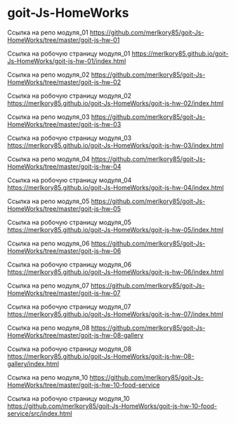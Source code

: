 # goit-Js-HomeWorks


Ссылка на репо модуля_01 https://github.com/merlkory85/goit-Js-HomeWorks/tree/master/goit-js-hw-01

Ссылка на робочую страницу модуля_01 https://merlkory85.github.io/goit-Js-HomeWorks/goit-js-hw-01/index.html


Ссылка на репо модуля_02 https://github.com/merlkory85/goit-Js-HomeWorks/tree/master/goit-js-hw-02

Ссылка на робочую страницу модуля_02 https://merlkory85.github.io/goit-Js-HomeWorks/goit-js-hw-02/index.html


Ссылка на репо модуля_03 https://github.com/merlkory85/goit-Js-HomeWorks/tree/master/goit-js-hw-03

Ссылка на робочую страницу модуля_03 https://merlkory85.github.io/goit-Js-HomeWorks/goit-js-hw-03/index.html

Ссылка на репо модуля_04 https://github.com/merlkory85/goit-Js-HomeWorks/tree/master/goit-js-hw-04

Ссылка на робочую страницу модуля_04 https://merlkory85.github.io/goit-Js-HomeWorks/goit-js-hw-04/index.html

Ссылка на репо модуля_05 https://github.com/merlkory85/goit-Js-HomeWorks/tree/master/goit-js-hw-05

Ссылка на робочую страницу модуля_05 https://merlkory85.github.io/goit-Js-HomeWorks/goit-js-hw-05/index.html

Ссылка на репо модуля_06 https://github.com/merlkory85/goit-Js-HomeWorks/tree/master/goit-js-hw-06

Ссылка на робочую страницу модуля_06 https://merlkory85.github.io/goit-Js-HomeWorks/goit-js-hw-06/index.html

Ссылка на репо модуля_07 https://github.com/merlkory85/goit-Js-HomeWorks/tree/master/goit-js-hw-07

Ссылка на робочую страницу модуля_07 https://merlkory85.github.io/goit-Js-HomeWorks/goit-js-hw-07/index.html

Ссылка на репо модуля_08 https://github.com/merlkory85/goit-Js-HomeWorks/tree/master/goit-js-hw-08-gallery

Ссылка на робочую страницу модуля_08 https://merlkory85.github.io/goit-Js-HomeWorks/goit-js-hw-08-gallery/index.html

Ссылка на репо модуля_10 https://github.com/merlkory85/goit-Js-HomeWorks/tree/master/goit-js-hw-10-food-service

Ссылка на робочую страницу модуля_10 https://github.com/merlkory85/goit-Js-HomeWorks/goit-js-hw-10-food-service/src/index.html





